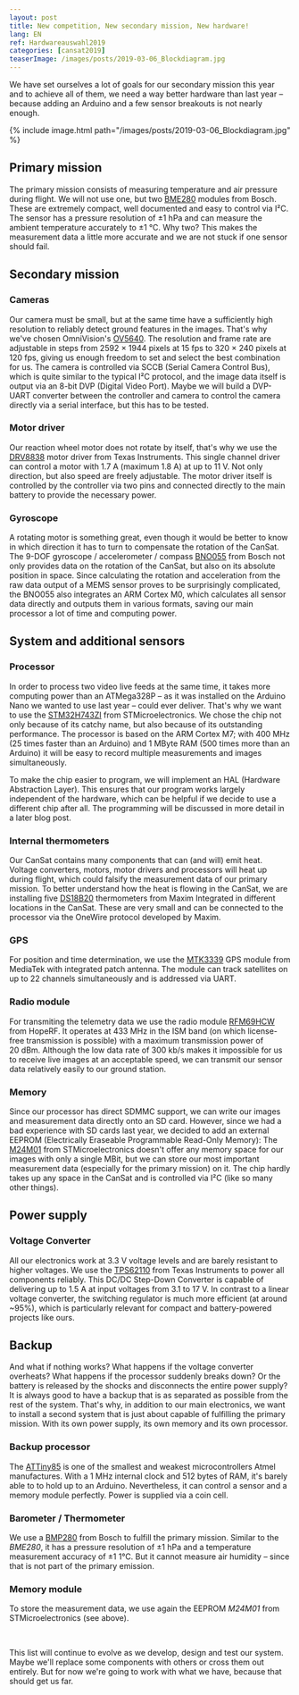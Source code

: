 ```yaml
---
layout: post
title: New competition, New secondary mission, New hardware!
lang: EN
ref: Hardwareauswahl2019
categories: [cansat2019]
teaserImage: /images/posts/2019-03-06_Blockdiagram.jpg
---
```


We have set ourselves a lot of goals for our secondary mission this year and to achieve all of them, we need a way better hardware than last year – because adding an Arduino and a few sensor breakouts is not nearly enough.

{% include image.html path="/images/posts/2019-03-06_Blockdiagram.jpg" %}

## Primary mission

The primary mission consists of measuring temperature and air pressure during flight. We will not use one, but two [BME280](https://ae-bst.resource.bosch.com/media/_tech/media/datasheets/BST-BME280-DS002.pdf) modules from Bosch. These are extremely compact, well documented and easy to control via I²C. The sensor has a pressure resolution of ±1&nbsp;hPa and can measure the ambient temperature accurately to ±1&nbsp;°C. Why two? This makes the measurement data a little more accurate and we are not stuck if one sensor should fail.

## Secondary mission

### Cameras

Our camera must be small, but at the same time have a sufficiently high resolution to reliably detect ground features in the images. That's why we've chosen OmniVision's [OV5640](https://cdn.sparkfun.com/datasheets/Sensors/LightImaging/OV5640_datasheet.pdf). The resolution and frame rate are adjustable in steps from 2592&nbsp;×&nbsp;1944 pixels at 15&nbsp;fps to 320&nbsp;×&nbsp;240 pixels at 120&nbsp;fps, giving us enough freedom to set and select the best combination for us. The camera is controlled via SCCB (Serial Camera Control Bus), which is quite similar to the typical I²C protocol, and the image data itself is output via an 8-bit DVP (Digital Video Port). Maybe we will build a DVP-UART converter between the controller and camera to control the camera directly via a serial interface, but this has to be tested.

### Motor driver

Our reaction wheel motor does not rotate by itself, that's why we use the [DRV8838](http://www.ti.com/lit/ds/symlink/drv8837.pdf) motor driver from Texas Instruments. This single channel driver can control a motor with 1.7&nbsp;A (maximum 1.8&nbsp;A) at up to 11&nbsp;V. Not only direction, but also speed are freely adjustable. The motor driver itself is controlled by the controller via two pins and connected directly to the main battery to provide the necessary power.

### Gyroscope

A rotating motor is something great, even though it would be better to know in which direction it has to turn to compensate the rotation of the CanSat. The 9-DOF gyroscope / accelerometer / compass [BNO055](https://ae-bst.resource.bosch.com/media/_tech/media/datasheets/BST-BNO055-DS000.pdf) from Bosch not only provides data on the rotation of the CanSat, but also on its absolute position in space. Since calculating the rotation and acceleration from the raw data output of a MEMS sensor proves to be surprisingly complicated, the BNO055 also integrates an ARM Cortex M0, which calculates all sensor data directly and outputs them in various formats, saving our main processor a lot of time and computing power.

## System and additional sensors

### Processor

In order to process two video live feeds at the same time, it takes more computing power than an ATMega328P – as it was installed on the Arduino Nano we wanted to use last year – could ever deliver. That's why we want to use the [STM32H743ZI](https://www.st.com/resource/en/datasheet/stm32h743zi.pdf) from STMicroelectronics. We chose the chip not only because of its catchy name, but also because of its outstanding performance. The processor is based on the ARM Cortex M7; with 400&nbsp;MHz (25 times faster than an Arduino) and 1&nbsp;MByte RAM (500 times more than an Arduino) it will be easy to record multiple measurements and images simultaneously.

To make the chip easier to program, we will implement an HAL (Hardware Abstraction Layer). This ensures that our program works largely independent of the hardware, which can be helpful if we decide to use a different chip after all. The programming will be discussed in more detail in a later blog post.

### Internal thermometers

Our CanSat contains many components that can (and will) emit heat. Voltage converters, motors, motor drivers and processors will heat up during flight, which could falsify the measurement data of our primary mission. To better understand how the heat is flowing in the CanSat, we are installing five [DS18B20](https://datasheets.maximintegrated.com/en/ds/DS18B20.pdf) thermometers from Maxim Integrated in different locations in the CanSat. These are very small and can be connected to the processor via the OneWire protocol developed by Maxim.

### GPS

For position and time determination, we use the [MTK3339](https://s3-ap-southeast-1.amazonaws.com/mediatek-labs-imgs/downloads/51c3cf5aaee074767384ab70d4f7d602.pdf) GPS module from MediaTek with integrated patch antenna. The module can track satellites on up to 22 channels simultaneously and is addressed via UART.

### Radio module

For transmiting the telemetry data we use the radio module [RFM69HCW](https://cdn.sparkfun.com/datasheets/Wireless/General/RFM69HCW-V1.1.pdf) from HopeRF. It operates at 433&nbsp;MHz in the ISM band (on which license-free transmission is possible) with a maximum transmission power of 20&nbsp;dBm. Although the low data rate of 300&nbsp;kb/s makes it impossible for us to receive live images at an acceptable speed, we can transmit our sensor data relatively easily to our ground station.

### Memory

Since our processor has direct SDMMC support, we can write our images and measurement data directly onto an SD card. However, since we had a bad experience with SD cards last year, we decided to add an external EEPROM (Electrically Eraseable Programmable Read-Only Memory): The [M24M01](https://www.st.com/resource/en/datasheet/m24m01-r.pdf) from STMicroelectronics doesn't offer any memory space for our images with only a single MBit, but we can store our most important measurement data (especially for the primary mission) on it. The chip hardly takes up any space in the CanSat and is controlled via I²C (like so many other things).

## Power supply

### Voltage Converter

All our electronics work at 3.3&nbsp;V voltage levels and are barely resistant to higher voltages. We use the [TPS62110](http://www.ti.com/lit/ds/symlink/tps62110.pdf) from Texas Instruments to power all components reliably. This DC/DC Step-Down Converter is capable of delivering up to 1.5&nbsp;A at input voltages from 3.1 to 17&nbsp;V. In contrast to a linear voltage converter, the switching regulator is much more efficient (at around ~95%), which is particularly relevant for compact and battery-powered projects like ours.

## Backup

And what if nothing works? What happens if the voltage converter overheats? What happens if the processor suddenly breaks down? Or the battery is released by the shocks and disconnects the entire power supply? It is always good to have a backup that is as separated as possible from the rest of the system. That's why, in addition to our main electronics, we want to install a second system that is just about capable of fulfilling the primary mission. With its own power supply, its own memory and its own processor.

### Backup processor

The [ATTiny85](https://ww1.microchip.com/downloads/en/DeviceDoc/Atmel-2586-AVR-8-bit-Microcontroller-ATtiny25-ATtiny45-ATtiny85_Datasheet.pdf) is one of the smallest and weakest microcontrollers Atmel manufactures. With a 1&nbsp;MHz internal clock and 512&nbsp;bytes of RAM, it's barely able to to hold up to an Arduino. Nevertheless, it can control a sensor and a memory module perfectly. Power is supplied via a coin cell.

### Barometer / Thermometer

We use a [BMP280](https://ae-bst.resource.bosch.com/media/_tech/media/datasheets/BST-BMP280-DS001.pdf) from Bosch to fulfill the primary mission. Similar to the *BME280*, it has a pressure resolution of ±1&nbsp;hPa and a temperature measurement accuracy of ±1&nbsp;1°C. But it cannot measure air humidity – since that is not part of the primary emission.

### Memory module

To store the measurement data, we use again the EEPROM *M24M01* from STMicroelectronics (see above).

<br />

This list will continue to evolve as we develop, design and test our system. Maybe we'll replace some components with others or cross them out entirely. But for now we're going to work with what we have, because that should get us far.